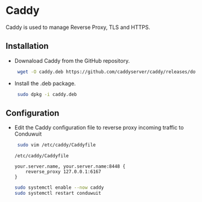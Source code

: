 # Caddy

Caddy is used to manage Reverse Proxy, TLS and HTTPS.

## Installation

- Downaload Caddy from the GitHub repository.

    ```sh
     wget -O caddy.deb https://github.com/caddyserver/caddy/releases/download/v2.8.4/caddy_2.8.4_linux_arm64.deb
    ```

- Install the .deb package.

  ```sh
   sudo dpkg -i caddy.deb
  ```

## Configuration

- Edit the Caddy configuration file to reverse proxy incoming traffic to Conduwuit
  
  ```sh
   sudo vim /etc/caddy/Caddyfile
  ```

  ```
  /etc/caddy/Caddyfile

  your.server.name, your.server.name:8448 {
      reverse_proxy 127.0.0.1:6167
  }
  ```

  ```sh
  sudo systemctl enable --now caddy
  sudo systemctl restart conduwuit
  ```
